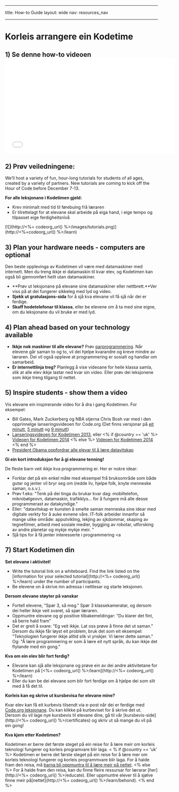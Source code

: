 * * *

title: How-to Guide layout: wide nav: resources_nav

* * *

# Korleis arrangere ein Kodetime

## 1) Se denne how-to videoen <iframe width="560" height="315" src="//www.youtube.com/embed/tQeSke4hIds" frameborder="0" allowfullscreen></iframe>
## 2) Prøv veiledningene:

We’ll host a variety of fun, hour-long tutorials for students of all ages, created by a variety of partners. New tutorials are coming to kick off the Hour of Code before December 7-13.

**For alle leksjonane i Kodetimen gjeld:**

  * Krev minimalt med tid til førebuing frå læraren
  * Er tilrettelagt for at elevane skal arbeide på eiga hand, i eige tempo og tilpasset eige ferdigheitsnivå

[![](http://<%= codeorg_url() %>/images/tutorials.png)](http://<%=codeorg_url() %>/learn)

## 3) Plan your hardware needs - computers are optional

Den beste opplevinga av Kodetimen vil være med datamaskiner med internett. Men du treng ikkje ei datamaskin til kvar elev, og Kodetimen kan også bli gjennomført heilt utan datamaskiner.

  * **Prøv ut leksjonane på elevane sine datamaskiner eller nettbrett.**Ver viss på at dei fungerer sikkeleg med lyd og video.
  * **Sjekk ut gratulasjons-sida** for å sjå kva elevane vil få sjå når dei er ferdige. 
  * **Skaff hodetelefonar til klassa**, eller be elevene om å ta med sine eigne, om du leksjonane du vil bruke er med lyd.

## 4) Plan ahead based on your technology available

  * **Ikkje nok maskiner til alle elevane?** Prøv [parprogrammering](http://www.ncwit.org/resources/pair-programming-box-power-collaborative-learning). Når elevene går saman to og to, vil dei hjelpe kvarandre og kreve mindre av læraren. Dei vil også oppleve at programmering er sosialt og handlar om samarbeid.
  * **Er internettlinja treg?** Planlegg å vise videoane for heile klassa samla, slik at alle elev ikkje lastar ned kvar sin video. Eller prøv dei leksjonene som ikkje treng tilgang til nettet.

## 5) Inspire students - show them a video

Vis elevane ein inspirerande video for å dra i gang Kodetimen. For eksempel:

  * Bill Gates, Mark Zuckerberg og NBA stjerna Chris Bosh var med i den opprinnelge lanseringsvideoen for Code.org (Det finns versjonar på [eit minutt](https://www.youtube.com/watch?v=qYZF6oIZtfc), [5 minutt](https://www.youtube.com/watch?v=nKIu9yen5nc) og [9 minutt](https://www.youtube.com/watch?v=dU1xS07N-FA))
  * [Lanseringsvideoen for Kodetimen 2013](https://www.youtube.com/watch?v=FC5FbmsH4fw), eller <% if @country == 'uk' %> [Videoen for Kodetimen 2014](https://www.youtube.com/watch?v=96B5-JGA9EQ) <% else %> [Videoen for Kodetimen 2014](https://www.youtube.com/watch?v=rH7AjDMz_dc&index=2&list=PLzdnOPI1iJNe1WmdkMG-Ca8cLQpdEAL7Q) <% end %>
  * [President Obama oppfordrar alle elevar til å lære datavitskap](https://www.youtube.com/watch?v=6XvmhE1J9PY)

**Gi ein kort introduksjon for å gi elevane tenning!**

De fleste barn veit ikkje kva programmering er. Her er nokre idear:

  * Forklar det på ein enkel måte med eksempel frå bruksområde som både gutar og jenter vil bryr seg om (redde liv, hjelpe folk, knyte menneske saman, o.s.v.).
  * Prøv f.eks: "Tenk på dei tinga du brukar kvar dag: mobiltelefon, mikrobølgeovn, datamaskin, trafikklys... for å fungere må alle desse programmerast av datakyndige."
  * Eller: "datavitskap er kunsten å smelte saman menneska sine idear med digitale verkty for å auke evnene våre. IT-folk arbeider innanfor så mange ulike område: apputvikling, lekjing av sjkdommar, skaping av tegnefilmer, arbeid med sosiale medier, byggjing av robotar, utforsking av andre planetar og mykje mykje meir. "
  * Sjå tips for å få jenter interesserte i programmering <a

## 7) Start Kodetimen din

**Set elevane i aktivitet!**

  * Write the tutorial link on a whiteboard. Find the link listed on the [information for your selected tutorial](http://<%= codeorg_url() %>/learn) under the number of participants. 
  * Be elevene on å skrive inn adressa i nettlesar og starte leksjonen.

**Dersom elevane støyter på vanskar**

  * Fortell elevene, "Spør 3, så meg." Spør 3 klassekameratar, og dersom dei heller ikkje veit svaret, så spør læraren.
  * Oppmuntre elevane og gi positive tilbakemeldingar: "Du klarer det fint, så berre hald fram"
  * Det er greit å svare: "Eg veit ikkje. Lat oss prøve å finne det ut saman." Dersom du ikkje får løyst eit problem, bruk det som eit eksempel: "Teknologien fungerer ikkje alltid slik vi ynskjer. Vi lærer dette saman." Og: "Å lære programmering er som å lære eit nytt språk, du kan ikkje det flytande med ein gong."

**Kva om ein elev blir fort ferdig?**

  * Elevane kan sjå alle leksjonane og prøve ein av dei andre aktivitetane for Kodetimen på [<%= codeorg_url() %>/learn](http://<%= codeorg_url() %>/learn)
  * Eller du kan be dei elevane som blir fort ferdige om å hjelpe dei som slit med å få det til.

**Korleis kan eg skrive ut kursbevisa for elevane mine?**

Kvar elev kan få eit kurbevis tilsendt via e-post når dei er ferdige med [Code.org leksjonane](http://studio.code.org). Du kan klikke på kurbeviset for å skrive det ut. Dersom du vil lage nye kursbevis til elevane dine, gå til vår [kursbevis-side](http://<%= codeorg_url() %>/certificates) og skriv ut så mange du vil på ein gong!

**Kva kjem etter Kodetimen?**

Kodetimen er berre det første steget på ein reise for å lære meir om korleis teknologi fungerer og korleis programvare blir laga. < % if @country == 'uk' %> Kodetimen er berre det første steget på ein reise for å lære mer om korleis teknologi fungerer og korleis programmvare blir laga. For å halde fram den reisa, må [barna bli oppmuntra til å lære meir på nettet](http://uk.code.org/learn/beyond). <% else %> For å halde fram den reisa, kan du finne fleire ressursar for lærarar [her](http://<%= codeorg_url() %>/educate). Eller uppmuntre elever til å sjølve finne meir på[nettet](http://<%= codeorg_url() %>/learn/behond). <% end %>